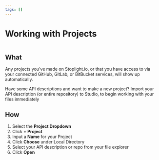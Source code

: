 ```yaml
---
tags: []
---
```


# Working with Projects

![]()

## What

Any projects you've made on Stoplight.io, or that you have access to via your connected GitHub, GitLab, or BitBucket services, will show up automatically. 

Have some API descriptions and want to make a new project? Import your API description (or entire repository) to Studio, to begin working with your files immediately

## How

1. Select the **Project Dropdown**
2. Click **+ Project** 
3. Input a **Name** for your Project 
4. Click **Choose** under Local Directory
5. Select your API description or repo from your file explorer
6. Click **Open** 
